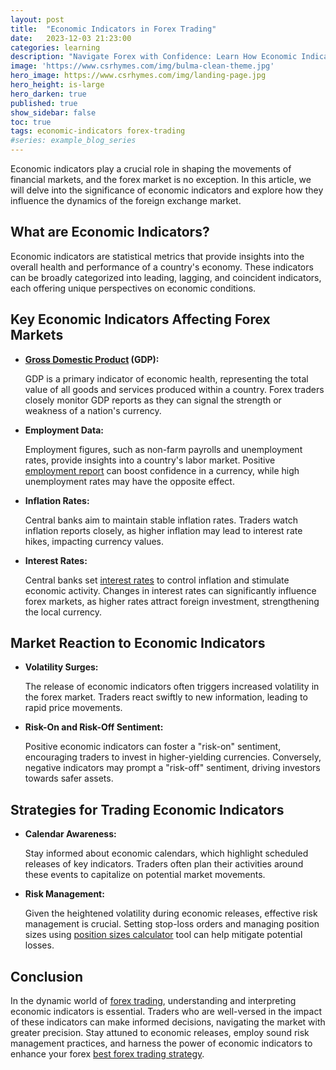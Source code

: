 ```yaml
---
layout: post
title:  "Economic Indicators in Forex Trading"
date:   2023-12-03 21:23:00
categories: learning
description: "Navigate Forex with Confidence: Learn How Economic Indicators Shape FOREX Markets for Informed Trading Success."
image: 'https://www.csrhymes.com/img/bulma-clean-theme.jpg'
hero_image: https://www.csrhymes.com/img/landing-page.jpg
hero_height: is-large
hero_darken: true
published: true
show_sidebar: false
toc: true
tags: economic-indicators forex-trading
#series: example_blog_series
---
```


<p>Economic indicators play a crucial role in shaping the movements of financial markets, and the forex market is no exception. In this article, we will delve into the significance of economic indicators and explore how they influence the dynamics of the foreign exchange market.</p>

## What are Economic Indicators?
<p>Economic indicators are statistical metrics that provide insights into the overall health and performance of a country's economy. These indicators can be broadly categorized into leading, lagging, and coincident indicators, each offering unique perspectives on economic conditions.</p>

## Key Economic Indicators Affecting Forex Markets
<ul><li><strong><a href="https://www.daytrading.ltd/learning/gross-domestic-product">Gross Domestic Product</a> (GDP):</strong>
<p>GDP is a primary indicator of economic health, representing the total value of all goods and services produced within a country. Forex traders closely monitor GDP reports as they can signal the strength or weakness of a nation's currency.</p></li>

<li><strong>Employment Data:</strong> <p>Employment figures, such as non-farm payrolls and unemployment rates, provide insights into a country's labor market. Positive <a href="https://www.daytrading.ltd/learning/employment-report">employment report</a> can boost confidence in a currency, while high unemployment rates may have the opposite effect.</p></li>

<li><strong>Inflation Rates:</strong> <p>Central banks aim to maintain stable inflation rates. Traders watch inflation reports closely, as higher inflation may lead to interest rate hikes, impacting currency values.</p></li>

<li><strong>Interest Rates:</strong> <p>Central banks set <a href="https://www.daytrading.ltd/learning/interest-rates">interest rates</a> to control inflation and stimulate economic activity. Changes in interest rates can significantly influence forex markets, as higher rates attract foreign investment, strengthening the local currency.</p></li>
</ul>

## Market Reaction to Economic Indicators
<ul><li><strong>Volatility Surges:</strong>
<p>The release of economic indicators often triggers increased volatility in the forex market. Traders react swiftly to new information, leading to rapid price movements.</p></li>

<li><strong>Risk-On and Risk-Off Sentiment:</strong>
<p>Positive economic indicators can foster a "risk-on" sentiment, encouraging traders to invest in higher-yielding currencies. Conversely, negative indicators may prompt a "risk-off" sentiment, driving investors towards safer assets.</p></li>
</ul>

## Strategies for Trading Economic Indicators
<ul><li><strong>Calendar Awareness:</strong>
<p>Stay informed about economic calendars, which highlight scheduled releases of key indicators. Traders often plan their activities around these events to capitalize on potential market movements.</p></li>

<li><strong>Risk Management:</strong>
<p>Given the heightened volatility during economic releases, effective risk management is crucial. Setting stop-loss orders and managing position sizes using <a href="https://www.daytrading.ltd/learning/forex-position-sizes-calculator">position sizes calculator</a> tool can help mitigate potential losses.</p></li></ul>

## Conclusion
<p>In the dynamic world of <a href="https://www.daytrading.ltd/learning/what-is-forex-trading">forex trading</a>, understanding and interpreting economic indicators is essential. Traders who are well-versed in the impact of these indicators can make informed decisions, navigating the market with greater precision. Stay attuned to economic releases, employ sound risk management practices, and harness the power of economic indicators to enhance your forex <a href="https://www.daytrading.ltd/learning/best-forex-trading-strategy">best forex trading strategy</a>.</p>

<script type="application/ld+json">
{
  "@context": "https://schema.org",
  "@type": "FAQPage",
  "mainEntity": [
    {
      "@type": "Question",
      "name": "What are economic indicators?",
      "acceptedAnswer": {
        "@type": "Answer",
        "text": "Economic indicators are statistical metrics reflecting a country's economic health, influencing forex market dynamics."
      }
    },
    {
      "@type": "Question",
      "name": "How do GDP reports impact the forex market?",
      "acceptedAnswer": {
        "@type": "Answer",
        "text": "GDP reports signal a nation's economic strength or weakness, affecting forex traders' confidence in a currency."
      }
    },
    {
      "@type": "Question",
      "name": "Why are employment data crucial for forex trading?",
      "acceptedAnswer": {
        "@type": "Answer",
        "text": "Employment figures, like non-farm payrolls, impact currency values, providing insights into a country's labor market."
      }
    },
    {
      "@type": "Question",
      "name": "How do interest rates influence forex markets?",
      "acceptedAnswer": {
        "@type": "Answer",
        "text": "Changes in interest rates set by central banks can significantly affect forex markets, attracting or deterring foreign investment."
      }
    },
    {
      "@type": "Question",
      "name": "What strategies help navigate economic indicator releases?",
      "acceptedAnswer": {
        "@type": "Answer",
        "text": "Stay informed with economic calendars, employ risk management, and capitalize on market movements for effective forex trading."
      }
    }
  ]
}
</script>